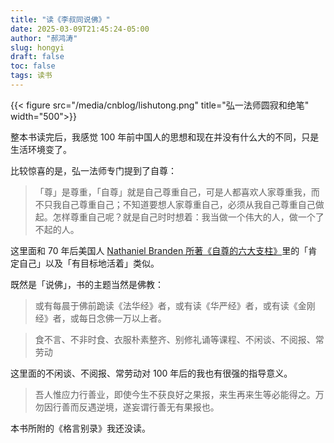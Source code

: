 ```yaml
---
title: "读《李叔同说佛》"
date: 2025-03-09T21:45:24-05:00
author: "郝鸿涛"
slug: hongyi
draft: false
toc: false
tags: 读书
---
```

{{< figure src="/media/cnblog/lishutong.png" title="弘一法师圆寂和绝笔" width="500">}}

整本书读完后，我感觉 100 年前中国人的思想和现在并没有什么大的不同，只是生活环境变了。

比较惊喜的是，弘一法师专门提到了自尊：

>「尊」是尊重，「自尊」就是自己尊重自己，可是人都喜欢人家尊重我，而不只我自己尊重自己；不知道要想人家尊重自己，必须从我自己尊重自己做起。怎样尊重自己呢？就是自己时时想着：我当做一个伟大的人，做一个了不起的人。

这里面和 70 年后美国人 [Nathaniel Branden 所著《自尊的六大支柱》](/cn/2025/02/25/self-esteem/)里的「肯定自己」以及「有目标地活着」类似。

既然是「说佛」，书的主题当然是佛教：

>或有每晨于佛前跪读《法华经》者，或有读《华严经》者，或有读《金刚经》者，或每日念佛一万以上者。

>食不言、不非时食、衣服朴素整齐、别修礼诵等课程、不闲谈、不阅报、常劳动

这里面的不闲谈、不阅报、常劳动对 100 年后的我也有很强的指导意义。

>吾人惟应力行善业，即使今生不获良好之果报，来生再来生等必能得之。万勿因行善而反遇逆境，遂妄谓行善无有果报也。

本书所附的《格言别录》我还没读。
